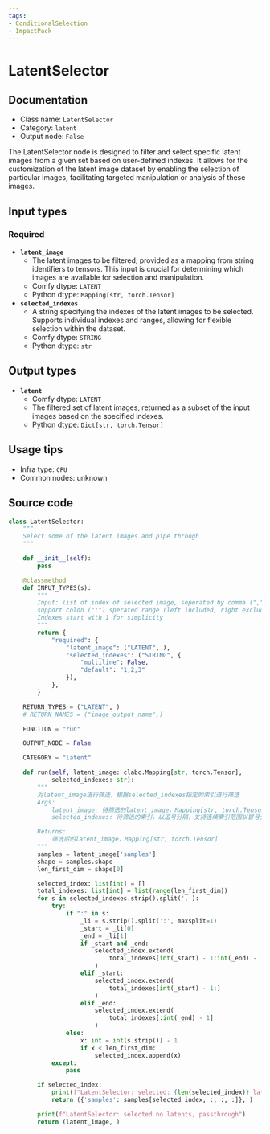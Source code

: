 ```yaml
---
tags:
- ConditionalSelection
- ImpactPack
---
```


# LatentSelector
## Documentation
- Class name: `LatentSelector`
- Category: `latent`
- Output node: `False`

The LatentSelector node is designed to filter and select specific latent images from a given set based on user-defined indexes. It allows for the customization of the latent image dataset by enabling the selection of particular images, facilitating targeted manipulation or analysis of these images.
## Input types
### Required
- **`latent_image`**
    - The latent images to be filtered, provided as a mapping from string identifiers to tensors. This input is crucial for determining which images are available for selection and manipulation.
    - Comfy dtype: `LATENT`
    - Python dtype: `Mapping[str, torch.Tensor]`
- **`selected_indexes`**
    - A string specifying the indexes of the latent images to be selected. Supports individual indexes and ranges, allowing for flexible selection within the dataset.
    - Comfy dtype: `STRING`
    - Python dtype: `str`
## Output types
- **`latent`**
    - Comfy dtype: `LATENT`
    - The filtered set of latent images, returned as a subset of the input images based on the specified indexes.
    - Python dtype: `Dict[str, torch.Tensor]`
## Usage tips
- Infra type: `CPU`
- Common nodes: unknown


## Source code
```python
class LatentSelector:
    """
    Select some of the latent images and pipe through
    """

    def __init__(self):
        pass

    @classmethod
    def INPUT_TYPES(s):
        """
        Input: list of index of selected image, seperated by comma (",")
        support colon (":") sperated range (left included, right excluded) 
        Indexes start with 1 for simplicity
        """
        return {
            "required": {
                "latent_image": ("LATENT", ),
                "selected_indexes": ("STRING", {
                    "multiline": False,
                    "default": "1,2,3"
                }),
            },
        }

    RETURN_TYPES = ("LATENT", )
    # RETURN_NAMES = ("image_output_name",)

    FUNCTION = "run"

    OUTPUT_NODE = False

    CATEGORY = "latent"

    def run(self, latent_image: clabc.Mapping[str, torch.Tensor],
            selected_indexes: str):
        """
        对latent_image进行筛选，根据selected_indexes指定的索引进行筛选
        Args:
            latent_image: 待筛选的latent_image，Mapping[str, torch.Tensor]，包含'samples'字段
            selected_indexes: 待筛选的索引，以逗号分隔，支持连续索引范围以冒号分隔，例如'1,3,5:7,9'

        Returns:
            筛选后的latent_image，Mapping[str, torch.Tensor]
        """
        samples = latent_image['samples']
        shape = samples.shape
        len_first_dim = shape[0]

        selected_index: list[int] = []
        total_indexes: list[int] = list(range(len_first_dim))
        for s in selected_indexes.strip().split(','):
            try:
                if ":" in s:
                    _li = s.strip().split(':', maxsplit=1)
                    _start = _li[0]
                    _end = _li[1]
                    if _start and _end:
                        selected_index.extend(
                            total_indexes[int(_start) - 1:int(_end) - 1]
                        )
                    elif _start:
                        selected_index.extend(
                            total_indexes[int(_start) - 1:]
                        )
                    elif _end:
                        selected_index.extend(
                            total_indexes[:int(_end) - 1]
                        )
                else:
                    x: int = int(s.strip()) - 1
                    if x < len_first_dim:
                        selected_index.append(x)
            except:
                pass

        if selected_index:
            print(f"LatentSelector: selected: {len(selected_index)} latents")
            return ({'samples': samples[selected_index, :, :, :]}, )

        print(f"LatentSelector: selected no latents, passthrough")
        return (latent_image, )

```
